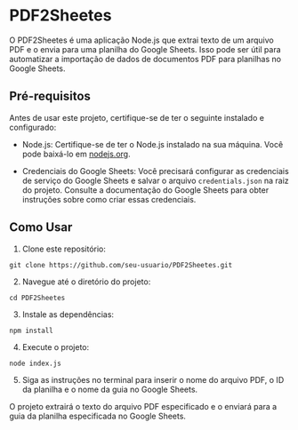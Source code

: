 # PDF2Sheetes

O PDF2Sheetes é uma aplicação Node.js que extrai texto de um arquivo PDF e o envia para uma planilha do Google Sheets. Isso pode ser útil para automatizar a importação de dados de documentos PDF para planilhas no Google Sheets.

## Pré-requisitos

Antes de usar este projeto, certifique-se de ter o seguinte instalado e configurado:

- Node.js: Certifique-se de ter o Node.js instalado na sua máquina. Você pode baixá-lo em [nodejs.org](https://nodejs.org/).

- Credenciais do Google Sheets: Você precisará configurar as credenciais de serviço do Google Sheets e salvar o arquivo `credentials.json` na raiz do projeto. Consulte a documentação do Google Sheets para obter instruções sobre como criar essas credenciais.

## Como Usar

1. Clone este repositório:
```
git clone https://github.com/seu-usuario/PDF2Sheetes.git
```

2. Navegue até o diretório do projeto:
```
cd PDF2Sheetes
```
3. Instale as dependências:
```
npm install
```
4. Execute o projeto:
```
node index.js
```

5. Siga as instruções no terminal para inserir o nome do arquivo PDF, o ID da planilha e o nome da guia no Google Sheets.

O projeto extrairá o texto do arquivo PDF especificado e o enviará para a guia da planilha especificada no Google Sheets.
